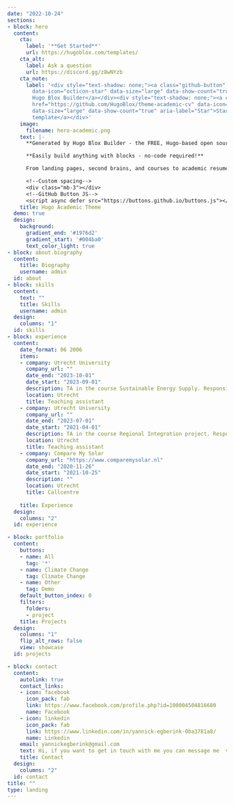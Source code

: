 ```yaml
---
date: "2022-10-24"
sections:
- block: hero
  content:
    cta:
      label: '**Get Started**'
      url: https://hugoblox.com/templates/
    cta_alt:
      label: Ask a question
      url: https://discord.gg/z8wNYzb
    cta_note:
      label: '<div style="text-shadow: none;"><a class="github-button" href="https://github.com/HugoBlox/hugo-blox-builder"
        data-icon="octicon-star" data-size="large" data-show-count="true" aria-label="Star">Star
        Hugo Blox Builder</a></div><div style="text-shadow: none;"><a class="github-button"
        href="https://github.com/HugoBlox/theme-academic-cv" data-icon="octicon-star"
        data-size="large" data-show-count="true" aria-label="Star">Star the Academic
        template</a></div>'
    image:
      filename: hero-academic.png
    text: |-
      **Generated by Hugo Blox Builder - the FREE, Hugo-based open source website builder trusted by 500,000+ sites.**

      **Easily build anything with blocks - no-code required!**

      From landing pages, second brains, and courses to academic resumés, conferences, and tech blogs.

      <!--Custom spacing-->
      <div class="mb-3"></div>
      <!--GitHub Button JS-->
      <script async defer src="https://buttons.github.io/buttons.js"></script>
    title: Hugo Academic Theme
  demo: true
  design:
    background:
      gradient_end: '#1976d2'
      gradient_start: '#004ba0'
      text_color_light: true
- block: about.biography
  content:
    title: Biography
    username: admin
  id: about
- block: skills
  content:
    text: ""
    title: Skills
    username: admin
  design:
    columns: "1"
  id: skills
- block: experience
  content:
    date_format: 06 2006
    items:
    - company: Utrecht University
      company_url: ""
      date_end: "2023-10-01"
      date_start: "2023-09-01"
      description: TA in the course Sustainable Energy Supply. Responsibilities included teaching in tutorials, and guiding assignments.
      location: Utrecht
      title: Teaching assistant
    - company: Utrecht University
      company_url: ""
      date_end: "2023-07-01"
      date_start: "2021-04-01"
      description: TA in the course Regional Integration project. Responsibilities included preparation of fieldwork equipment and teaching students on how to use it.
      location: Utrecht
      title: Teaching assistant
    - company: Compare My Solar
      company_url: "https://www.comparemysolar.nl"
      date_end: "2020-11-26"
      date_start: "2021-10-25"
      description: ""
      location: Utrecht
      title: Callcentre
  
    title: Experience
  design:
    columns: "2"
  id: experience

- block: portfolio
  content:
    buttons:
    - name: All
      tag: '*'
    - name: Climate Change
      tag: Climate Change
    - name: Other
      tag: Demo
    default_button_index: 0
    filters:
      folders:
      - project
    title: Projects
  design:
    columns: "1"
    flip_alt_rows: false
    view: showcase
  id: projects

- block: contact
  content:
    autolink: true
    contact_links:
    - icon: facebook
      icon_pack: fab
      link: https://www.facebook.com/profile.php?id=100004504816680
      name: Facebook
    - icon: linkedin
      icon_pack: fab
      link: https://www.linkedin.com/in/yannick-egberink-0ba3781a8/
      name: Linkedin
    email: yannickegberink@gmail.com
    text: Hi, if you want to get in touch with me you can message me  via Facebook, Linkedin, or email.
    title: Contact
  design:
    columns: "2"
  id: contact
title: ""
type: landing
---
```

